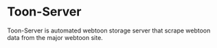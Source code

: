 # Toon-Server

Toon-Server is automated webtoon storage server that scrape webtoon data from the major webtoon site.
